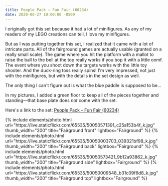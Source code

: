 ```yaml
---
title: People Pack – Fun Fair (60234)
date: 2020-06-27 10:00:00 -0500
---
```


I originally got this set because it had a lot of minifigures. As any of my readers of my LEGO creations can tell, I love my minifigures.

But as I was putting together this set, I realized that it came with a lot of intricate parts. All of the fairground games are actually usable (granted on a really small scale). The game where you hit the platform with a mallot to raise the ball to the bell at the top really works if you bop it with a little oomf. The event where you shoot down the targets works with the little toy shooter. And the duck-ring toss really spins! I'm very impressed, not just with the minifigures, but with the details in the set design as well.

The only thing I can't figure out is what the blue paddle is supposed to be...

In my pictures, I added a green floor to keep all of the pieces together and standing—that base plate does _not_ come with the set.

Here's a link to the set: [People Pack – Fun Fair (60234)](https://www.lego.com/en-us/product/people-pack-fun-fair-60234)

<div class="text-center">
  {% include elements/photo.html
      url="https://live.staticflickr.com/65535/50050571391_c25a153b4f_k.jpg"
      thumb_width="200" title="Fairground front" lightbox="Fairground"
  %}
  {% include elements/photo.html
      url="https://live.staticflickr.com/65535/50050003703_039321bf98_k.jpg"
      thumb_width="200" title="Fairground back" lightbox="Fairground"
  %}
  {% include elements/photo.html
      url="https://live.staticflickr.com/65535/50050573421_9b12a93862_k.jpg"
      thumb_width="200" title="Fairground side" lightbox="Fairground"
  %}
  {% include elements/photo.html
      url="https://live.staticflickr.com/65535/50050009548_b31c09f6d8_k.jpg"
      thumb_width="200" title="Fairground top" lightbox="Fairground"
  %}
</div>
